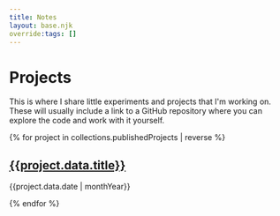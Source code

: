 ```yaml
---
title: Notes
layout: base.njk
override:tags: []
---
```


<h1>Projects</h1>

This is where I share little experiments and projects that I'm working on. These will usually include a link to a GitHub repository where you can explore the code and work with it yourself.

{% for project in collections.publishedProjects | reverse %}

<div class="project h-entry">
<h2><a href="{{project.url}}" class="u-url u-uid">{{project.data.title}}</a></h2>
<p class="pull-up smaller"><time class="dt-published" datetime="{{project.data.date | timeValue}}">{{project.data.date | monthYear}}</time></p>
</div>
{% endfor %}
